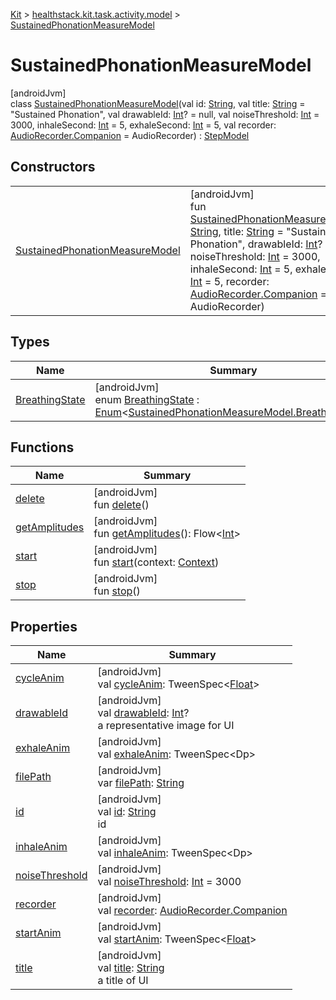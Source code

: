 
[Kit](../../../kit.html) > [healthstack.kit.task.activity.model](../index.html) > [SustainedPhonationMeasureModel](index.html)



# SustainedPhonationMeasureModel



[androidJvm]\
class [SustainedPhonationMeasureModel](index.html)(val id: [String](https://kotlinlang.org/api/latest/jvm/stdlib/kotlin/-string/index.html), val title: [String](https://kotlinlang.org/api/latest/jvm/stdlib/kotlin/-string/index.html) = &quot;Sustained Phonation&quot;, val drawableId: [Int](https://kotlinlang.org/api/latest/jvm/stdlib/kotlin/-int/index.html)? = null, val noiseThreshold: [Int](https://kotlinlang.org/api/latest/jvm/stdlib/kotlin/-int/index.html) = 3000, inhaleSecond: [Int](https://kotlinlang.org/api/latest/jvm/stdlib/kotlin/-int/index.html) = 5, exhaleSecond: [Int](https://kotlinlang.org/api/latest/jvm/stdlib/kotlin/-int/index.html) = 5, val recorder: [AudioRecorder.Companion](../../healthstack.kit.sensor/-audio-recorder/-companion/index.html) = AudioRecorder) : [StepModel](../../healthstack.kit.task.base/-step-model/index.html)



## Constructors


| | |
|---|---|
| [SustainedPhonationMeasureModel](-sustained-phonation-measure-model.html) | [androidJvm]<br>fun [SustainedPhonationMeasureModel](-sustained-phonation-measure-model.html)(id: [String](https://kotlinlang.org/api/latest/jvm/stdlib/kotlin/-string/index.html), title: [String](https://kotlinlang.org/api/latest/jvm/stdlib/kotlin/-string/index.html) = &quot;Sustained Phonation&quot;, drawableId: [Int](https://kotlinlang.org/api/latest/jvm/stdlib/kotlin/-int/index.html)? = null, noiseThreshold: [Int](https://kotlinlang.org/api/latest/jvm/stdlib/kotlin/-int/index.html) = 3000, inhaleSecond: [Int](https://kotlinlang.org/api/latest/jvm/stdlib/kotlin/-int/index.html) = 5, exhaleSecond: [Int](https://kotlinlang.org/api/latest/jvm/stdlib/kotlin/-int/index.html) = 5, recorder: [AudioRecorder.Companion](../../healthstack.kit.sensor/-audio-recorder/-companion/index.html) = AudioRecorder) |


## Types


| Name | Summary |
|---|---|
| [BreathingState](-breathing-state/index.html) | [androidJvm]<br>enum [BreathingState](-breathing-state/index.html) : [Enum](https://kotlinlang.org/api/latest/jvm/stdlib/kotlin/-enum/index.html)&lt;[SustainedPhonationMeasureModel.BreathingState](-breathing-state/index.html)&gt; |


## Functions


| Name | Summary |
|---|---|
| [delete](delete.html) | [androidJvm]<br>fun [delete](delete.html)() |
| [getAmplitudes](get-amplitudes.html) | [androidJvm]<br>fun [getAmplitudes](get-amplitudes.html)(): Flow&lt;[Int](https://kotlinlang.org/api/latest/jvm/stdlib/kotlin/-int/index.html)&gt; |
| [start](start.html) | [androidJvm]<br>fun [start](start.html)(context: [Context](https://developer.android.com/reference/kotlin/android/content/Context.html)) |
| [stop](stop.html) | [androidJvm]<br>fun [stop](stop.html)() |


## Properties


| Name | Summary |
|---|---|
| [cycleAnim](cycle-anim.html) | [androidJvm]<br>val [cycleAnim](cycle-anim.html): TweenSpec&lt;[Float](https://kotlinlang.org/api/latest/jvm/stdlib/kotlin/-float/index.html)&gt; |
| [drawableId](../../healthstack.kit.task.base/-step-model/drawable-id.html) | [androidJvm]<br>val [drawableId](../../healthstack.kit.task.base/-step-model/drawable-id.html): [Int](https://kotlinlang.org/api/latest/jvm/stdlib/kotlin/-int/index.html)?<br>a representative image for UI |
| [exhaleAnim](exhale-anim.html) | [androidJvm]<br>val [exhaleAnim](exhale-anim.html): TweenSpec&lt;Dp&gt; |
| [filePath](file-path.html) | [androidJvm]<br>var [filePath](file-path.html): [String](https://kotlinlang.org/api/latest/jvm/stdlib/kotlin/-string/index.html) |
| [id](../../healthstack.kit.task.base/-step-model/id.html) | [androidJvm]<br>val [id](../../healthstack.kit.task.base/-step-model/id.html): [String](https://kotlinlang.org/api/latest/jvm/stdlib/kotlin/-string/index.html)<br>id |
| [inhaleAnim](inhale-anim.html) | [androidJvm]<br>val [inhaleAnim](inhale-anim.html): TweenSpec&lt;Dp&gt; |
| [noiseThreshold](noise-threshold.html) | [androidJvm]<br>val [noiseThreshold](noise-threshold.html): [Int](https://kotlinlang.org/api/latest/jvm/stdlib/kotlin/-int/index.html) = 3000 |
| [recorder](recorder.html) | [androidJvm]<br>val [recorder](recorder.html): [AudioRecorder.Companion](../../healthstack.kit.sensor/-audio-recorder/-companion/index.html) |
| [startAnim](start-anim.html) | [androidJvm]<br>val [startAnim](start-anim.html): TweenSpec&lt;[Float](https://kotlinlang.org/api/latest/jvm/stdlib/kotlin/-float/index.html)&gt; |
| [title](../../healthstack.kit.task.base/-step-model/title.html) | [androidJvm]<br>val [title](../../healthstack.kit.task.base/-step-model/title.html): [String](https://kotlinlang.org/api/latest/jvm/stdlib/kotlin/-string/index.html)<br>a title of UI |

